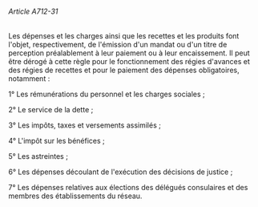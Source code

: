 ###### Article A712-31

Les dépenses et les charges ainsi que les recettes et les produits font l'objet, respectivement, de l'émission d'un mandat ou d'un titre de perception préalablement à leur paiement ou à leur encaissement. Il peut être dérogé à cette règle pour le fonctionnement des régies d'avances et des régies de recettes et pour le paiement des dépenses obligatoires, notamment :

1° Les rémunérations du personnel et les charges sociales ;

2° Le service de la dette ;

3° Les impôts, taxes et versements assimilés ;

4° L'impôt sur les bénéfices ;

5° Les astreintes ;

6° Les dépenses découlant de l'exécution des décisions de justice ;

7° Les dépenses relatives aux élections des délégués consulaires et des membres des établissements du réseau.

